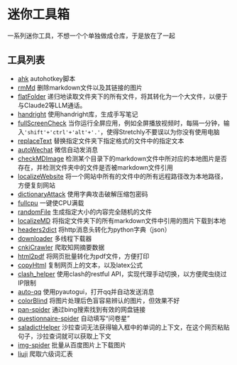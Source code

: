 # 迷你工具箱

一系列迷你工具，不想一个个单独做成仓库，于是放在了一起

## 工具列表

- [ahk](./ahk) autohotkey脚本
- [rmMd](./rmMd) 删除markdown文件以及其链接的图片
- [flatFolder](./flatFolder) 递归地读取文件夹下的所有文件，将其转化为一个大文件，以便于与Claude2等LLM通话。
- [handright](./handright) 使用handright库，生成手写笔记
- [fullScreenCheck](./fullScreenCheck) 当你运行全屏应用，例如全屏播放视频时，每隔一分钟，输入`'shift'+'ctrl'+'alt'+'.'`，使得Stretchly不要误以为你没有使用电脑
- [replaceText](./replaceText) 替换指定文件夹下指定格式的文件中的指定文本
- [autoWechat](./autoWechat) 微信自动发消息
- [checkMDImage](./checkMDImage) 检测某个目录下的markdown文件中所对应的本地图片是否存在，并检测文件夹中的文件是否被markdown文件引用
- [localizeWebsite](./localizeWebsite) 将一个网站中所有的文件中的所有远程路径改为本地路径，方便复刻网站
- [dictionaryAttack](./dictionaryAttack) 使用字典攻击破解压缩包密码
- [fullcpu](./fullcpu) 一键使CPU满载
- [randomFile](./randomFile) 生成指定大小的内容完全随机的文件
- [localizeMD](./localizeMD) 将指定文件夹下的所有markdown文件中引用的图片下载到本地
- [headers2dict](./headers2dict) 将http消息头转化为python字典（json）
- [downloader](./downloader) 多线程下载器
- [cnkiCrawler](./cnkiCrawler) 爬取知网摘要数据
- [html2pdf](./html2pdf) 将网页批量转化为pdf文件，方便打印
- [copyHtml](./copyHtml) 复制网页上的文本，以及latex公式
- [clash_helper](./clash_helper) 使用clash的restful API，实现代理手动切换，以方便爬虫绕过IP限制
- [auto-qq](./auto-qq) 使用pyautogui，打开qq并自动发送消息
- [colorBlind](./colorBlind) 将图片处理后色盲容易辨认的图片，但效果不好
- [pan-spider](./pan-spider) 通过bing搜索找到有效的网盘链接
- [questionnaire-spider](./questionnaire-spider) 自动填写“问卷星”
- [saladictHelper](./saladictHelper) 沙拉查词无法获得输入框中的单词的上下文，在这个网页粘贴句子，沙拉查词就可以获取上下文
- [img-spider](./img-spider) 批量从百度图片上下载图片
- [liuji](./liuji) 爬取六级词汇表
